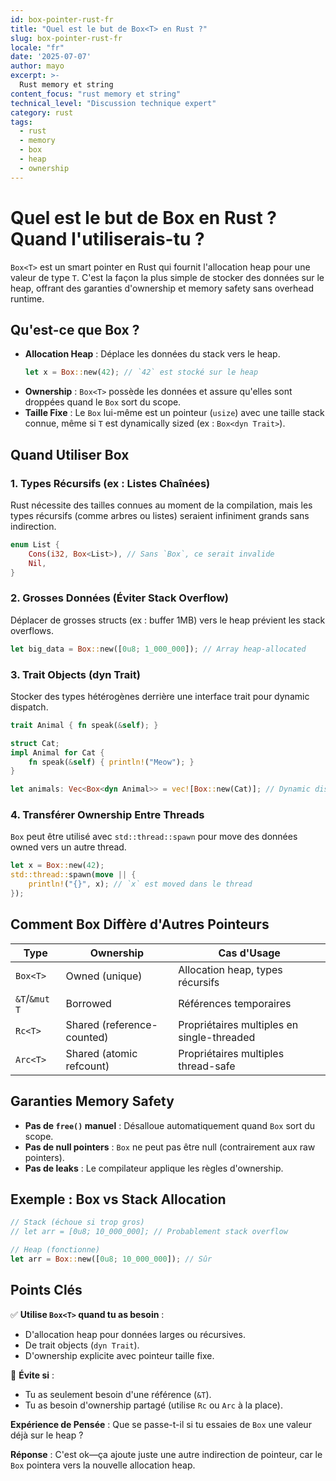 ```yaml
---
id: box-pointer-rust-fr
title: "Quel est le but de Box<T> en Rust ?"
slug: box-pointer-rust-fr
locale: "fr"
date: '2025-07-07'
author: mayo
excerpt: >-
  Rust memory et string
content_focus: "rust memory et string"
technical_level: "Discussion technique expert"
category: rust
tags:
  - rust
  - memory
  - box
  - heap
  - ownership
---
```


# Quel est le but de Box<T> en Rust ? Quand l'utiliserais-tu ?

`Box<T>` est un smart pointer en Rust qui fournit l'allocation heap pour une valeur de type `T`. C'est la façon la plus simple de stocker des données sur le heap, offrant des garanties d'ownership et memory safety sans overhead runtime.

## Qu'est-ce que Box<T> ?

- **Allocation Heap** : Déplace les données du stack vers le heap.
  ```rust
  let x = Box::new(42); // `42` est stocké sur le heap
  ```
- **Ownership** : `Box<T>` possède les données et assure qu'elles sont droppées quand le `Box` sort du scope.
- **Taille Fixe** : Le `Box` lui-même est un pointeur (`usize`) avec une taille stack connue, même si `T` est dynamically sized (ex : `Box<dyn Trait>`).

## Quand Utiliser Box<T>

### 1. Types Récursifs (ex : Listes Chaînées)

Rust nécessite des tailles connues au moment de la compilation, mais les types récursifs (comme arbres ou listes) seraient infiniment grands sans indirection.

```rust
enum List {
    Cons(i32, Box<List>), // Sans `Box`, ce serait invalide
    Nil,
}
```

### 2. Grosses Données (Éviter Stack Overflow)

Déplacer de grosses structs (ex : buffer 1MB) vers le heap prévient les stack overflows.

```rust
let big_data = Box::new([0u8; 1_000_000]); // Array heap-allocated
```

### 3. Trait Objects (dyn Trait)

Stocker des types hétérogènes derrière une interface trait pour dynamic dispatch.

```rust
trait Animal { fn speak(&self); }

struct Cat;
impl Animal for Cat { 
    fn speak(&self) { println!("Meow"); } 
}

let animals: Vec<Box<dyn Animal>> = vec![Box::new(Cat)]; // Dynamic dispatch
```

### 4. Transférer Ownership Entre Threads

`Box` peut être utilisé avec `std::thread::spawn` pour move des données owned vers un autre thread.

```rust
let x = Box::new(42);
std::thread::spawn(move || {
    println!("{}", x); // `x` est moved dans le thread
});
```

## Comment Box<T> Diffère d'Autres Pointeurs

| **Type** | **Ownership** | **Cas d'Usage** |
|----------|---------------|-----------------|
| `Box<T>` | Owned (unique) | Allocation heap, types récursifs |
| `&T`/`&mut T` | Borrowed | Références temporaires |
| `Rc<T>` | Shared (reference-counted) | Propriétaires multiples en single-threaded |
| `Arc<T>` | Shared (atomic refcount) | Propriétaires multiples thread-safe |

## Garanties Memory Safety

- **Pas de `free()` manuel** : Désalloue automatiquement quand `Box` sort du scope.
- **Pas de null pointers** : `Box` ne peut pas être null (contrairement aux raw pointers).
- **Pas de leaks** : Le compilateur applique les règles d'ownership.

## Exemple : Box vs Stack Allocation

```rust
// Stack (échoue si trop gros)
// let arr = [0u8; 10_000_000]; // Probablement stack overflow

// Heap (fonctionne)
let arr = Box::new([0u8; 10_000_000]); // Sûr
```

## Points Clés

✅ **Utilise `Box<T>` quand tu as besoin** :
- D'allocation heap pour données larges ou récursives.
- De trait objects (`dyn Trait`).
- D'ownership explicite avec pointeur taille fixe.

🚫 **Évite si** :
- Tu as seulement besoin d'une référence (`&T`).
- Tu as besoin d'ownership partagé (utilise `Rc` ou `Arc` à la place).

**Expérience de Pensée** : Que se passe-t-il si tu essaies de `Box` une valeur déjà sur le heap ?

**Réponse** : C'est ok—ça ajoute juste une autre indirection de pointeur, car le `Box` pointera vers la nouvelle allocation heap.